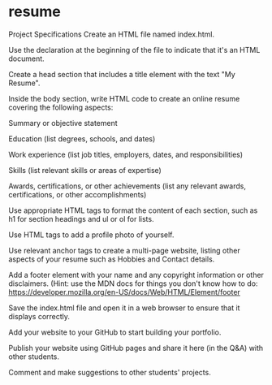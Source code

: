 # resume

Project Specifications
Create an HTML file named index.html.

Use the <!DOCTYPE html> declaration at the beginning of the file to indicate that it's an HTML document.

Create a head section that includes a title element with the text "My Resume".

Inside the body section, write HTML code to create an online resume covering the following aspects:

Summary or objective statement

Education (list degrees, schools, and dates)

Work experience (list job titles, employers, dates, and responsibilities)

Skills (list relevant skills or areas of expertise)

Awards, certifications, or other achievements (list any relevant awards, certifications, or other accomplishments)

Use appropriate HTML tags to format the content of each section, such as h1 for section headings and ul or ol for lists.

Use HTML tags to add a profile photo of yourself.

Use relevant anchor tags to create a multi-page website, listing other aspects of your resume such as Hobbies and Contact details.

Add a footer element with your name and any copyright information or other disclaimers. (Hint: use the MDN docs for things you don't know how to do: https://developer.mozilla.org/en-US/docs/Web/HTML/Element/footer

Save the index.html file and open it in a web browser to ensure that it displays correctly.

Add your website to your GitHub to start building your portfolio.

Publish your website using GitHub pages and share it here (in the Q&A) with other students.

Comment and make suggestions to other students' projects.

